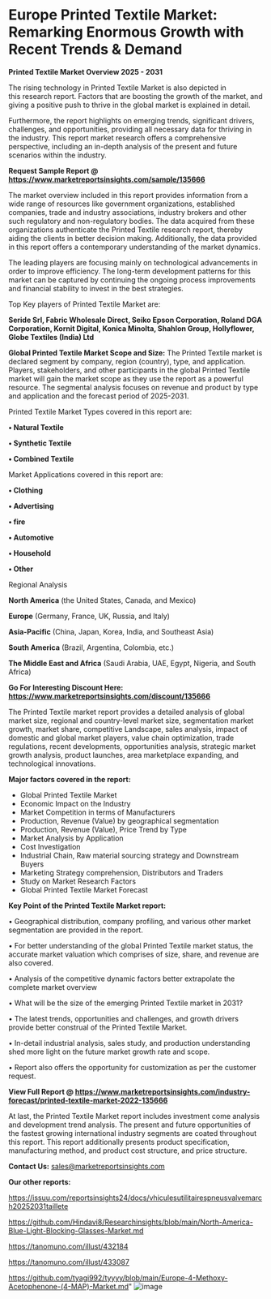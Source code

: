 # Europe Printed Textile Market: Remarking Enormous Growth with Recent Trends & Demand

<Strong> Printed Textile Market Overview 2025 - 2031</strong>

The rising technology in Printed Textile Market is also depicted in this research report. Factors that are boosting the growth of the market, and giving a positive push to thrive in the global market is explained in detail.

Furthermore, the report highlights on emerging trends, significant drivers, challenges, and opportunities, providing all necessary data for thriving in the industry. This report market research offers a comprehensive perspective, including an in-depth analysis of the present and future scenarios within the industry.

<strong>Request Sample Report @ <a href=https://www.marketreportsinsights.com/sample/135666>https://www.marketreportsinsights.com/sample/135666</a></strong>

The market overview included in this report provides information from a wide range of resources like government organizations, established companies, trade and industry associations, industry brokers and other such regulatory and non-regulatory bodies. The data acquired from these organizations authenticate the Printed Textile research report, thereby aiding the clients in better decision making. Additionally, the data provided in this report offers a contemporary understanding of the market dynamics.

The leading players are focusing mainly on technological advancements in order to improve efficiency. The long-term development patterns for this market can be captured by continuing the ongoing process improvements and financial stability to invest in the best strategies.

Top Key players of Printed Textile Market are:

<strong>Seride Srl, Fabric Wholesale Direct, Seiko Epson Corporation, Roland DGA Corporation, Kornit Digital, Konica Minolta, Shahlon Group, Hollyflower, Globe Textiles (India) Ltd</strong>

<strong><b>Global Printed Textile Market Scope and Size:</b></strong>
The Printed Textile market is declared segment by company, region (country), type, and application. Players, stakeholders, and other participants in the global Printed Textile market will gain the market scope as they use the report as a powerful resource. The segmental analysis focuses on revenue and product by type and application and the forecast period of 2025-2031.

Printed Textile Market Types covered in this report are:

<strong>• Natural Textile

• Synthetic Textile

• Combined Textile</strong>

Market Applications covered in this report are:

<strong>• Clothing

• Advertising

• fire

• Automotive

• Household

• Other</strong> 

Regional Analysis

<strong>North America</strong> (the United States, Canada, and Mexico)

<strong>Europe</strong> (Germany, France, UK, Russia, and Italy)

<strong>Asia-Pacific</strong> (China, Japan, Korea, India, and Southeast Asia)

<strong>South America</strong> (Brazil, Argentina, Colombia, etc.)

<strong>The Middle East and Africa</strong> (Saudi Arabia, UAE, Egypt, Nigeria, and South Africa)

<strong>Go For Interesting Discount Here: <a href=https://www.marketreportsinsights.com/discount/135666>https://www.marketreportsinsights.com/discount/135666</a></strong>

The Printed Textile market report provides a detailed analysis of global market size, regional and country-level market size, segmentation market growth, market share, competitive Landscape, sales analysis, impact of domestic and global market players, value chain optimization, trade regulations, recent developments, opportunities analysis, strategic market growth analysis, product launches, area marketplace expanding, and technological innovations.

<strong><b>Major factors covered in the report:</b></strong>
<ul>
  <li>Global Printed Textile Market </li>
  <li>Economic Impact on the Industry</li>
  <li>Market Competition in terms of Manufacturers</li>
  <li>Production, Revenue (Value) by geographical segmentation</li>
  <li>Production, Revenue (Value), Price Trend by Type</li>
  <li>Market Analysis by Application</li>
  <li>Cost Investigation</li>
  <li>Industrial Chain, Raw material sourcing strategy and Downstream Buyers</li>
  <li>Marketing Strategy comprehension, Distributors and Traders</li>
  <li>Study on Market Research Factors</li>
  <li>Global Printed Textile Market Forecast</li>
</ul>

<strong><b>Key Point of the Printed Textile Market report:</b></strong>

• Geographical distribution, company profiling, and various other market segmentation are provided in the report.

• For better understanding of the global Printed Textile market status, the accurate market valuation which comprises of size, share, and revenue are also covered.

• Analysis of the competitive dynamic factors better extrapolate the complete market overview

• What will be the size of the emerging Printed Textile market in 2031?

• The latest trends, opportunities and challenges, and growth drivers provide better construal of the Printed Textile Market.

• In-detail industrial analysis, sales study, and production understanding shed more light on the future market growth rate and scope.

• Report also offers the opportunity for customization as per the customer request.

<strong><b>View Full Report @ <a href=https://www.marketreportsinsights.com/industry-forecast/printed-textile-market-2022-135666>https://www.marketreportsinsights.com/industry-forecast/printed-textile-market-2022-135666</a></b></strong>


At last, the Printed Textile Market report includes investment come analysis and development trend analysis. The present and future opportunities of the fastest growing international industry segments are coated throughout this report. This report additionally presents product specification, manufacturing method, and product cost structure, and price structure.

<strong>Contact Us:</strong>
sales@marketreportsinsights.com

<strong>Our other reports:</strong>

<a href=https://issuu.com/reportsinsights24/docs/vhiculesutilitairespneusvalvemarch20252031taillete>https://issuu.com/reportsinsights24/docs/vhiculesutilitairespneusvalvemarch20252031taillete</a>

<a href=https://github.com/Hindavi8/Researchinsights/blob/main/North-America-Blue-Light-Blocking-Glasses-Market.md>https://github.com/Hindavi8/Researchinsights/blob/main/North-America-Blue-Light-Blocking-Glasses-Market.md</a>

<a href=https://tanomuno.com/illust/432184>https://tanomuno.com/illust/432184</a>

<a href=https://tanomuno.com/illust/433087>https://tanomuno.com/illust/433087</a>

<a href=https://github.com/tyagi992/tyyyy/blob/main/Europe-4-Methoxy-Acetophenone-(4-MAP)-Market.md>https://github.com/tyagi992/tyyyy/blob/main/Europe-4-Methoxy-Acetophenone-(4-MAP)-Market.md</a>"
![image](https://github.com/user-attachments/assets/2f480078-0bef-4828-af60-18d312a083ff)
